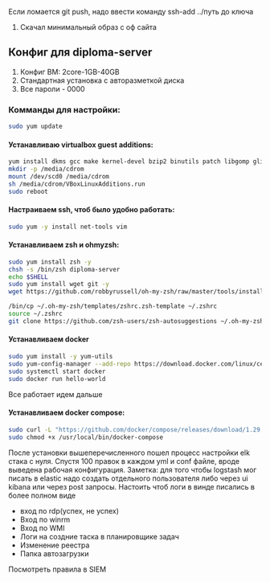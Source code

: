 Если ломается git push, надо ввести команду ssh-add ../путь до ключа

1. Скачал минимальный образ с оф сайта 
## Конфиг для diploma-server
1. Конфиг ВМ: 2core-1GB-40GB
1. Стандартная установка с авторазметкой диска
1. Все пароли - 0000
### Комманды для настройки: 
```bash
sudo yum update
```
#### Устанавливаю virtualbox guest additions:
```bash
yum install dkms gcc make kernel-devel bzip2 binutils patch libgomp glibc-headers glibc-devel kernel-headers elfutils-libelf-devel
mkdir -p /media/cdrom
mount /dev/scd0 /media/cdrom
sh /media/cdrom/VBoxLinuxAdditions.run
sudo reboot
```
#### Настраиваем ssh, чтоб было удобно работать:
```bash
sudo yum -y install net-tools vim

```
#### Устанавливаем zsh и ohmyzsh:
```bash
sudo yum install zsh -y
chsh -s /bin/zsh diploma-server
echo $SHELL
sudo yum install wget git -y
wget https://github.com/robbyrussell/oh-my-zsh/raw/master/tools/install.sh -O - | zsh

/bin/cp ~/.oh-my-zsh/templates/zshrc.zsh-template ~/.zshrc
source ~/.zshrc
git clone https://github.com/zsh-users/zsh-autosuggestions ~/.oh-my-zsh/custom/plugins/zsh-autosuggestions
```
#### Устанавливаем docker
```bash 
sudo yum install -y yum-utils
sudo yum-config-manager --add-repo https://download.docker.com/linux/centos/docker-ce.repo
sudo systemctl start docker
sudo docker run hello-world
```
Все работает идем дальше
#### Устанавливаем docker compose:
```bash 
sudo curl -L "https://github.com/docker/compose/releases/download/1.29.2/docker-compose-$(uname -s)-$(uname -m)" -o /usr/local/bin/docker-compose
sudo chmod +x /usr/local/bin/docker-compose
```

После установки вышеперечисленного пошел процесс настройки elk стака с нуля.
Спустя 100 правок в каждом yml и conf файле, вроде выведена рабочая
конфигурация. 
Заметка: для того чтобы logstash мог писать в elastic надо создать отдельного
пользователя либо через ui kibana или через post запросы.
Настоить чтоб логи в винде писались в более полном виде
- вход по rdp(успех, не успех)
- Вход по winrm
- Вход по WMI
- Логи на создние таска в планировщике задач 
- Изменение реестра
- Папка автозагрузки 

Посмотреть правила в SIEM
